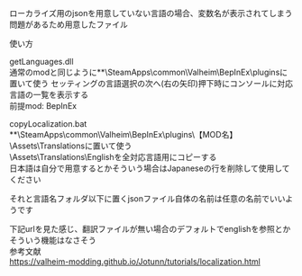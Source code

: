 ローカライズ用のjsonを用意していない言語の場合、変数名が表示されてしまう問題があるため用意したファイル  

使い方  
  
getLanguages.dll  
通常のmodと同じように**\SteamApps\common\Valheim\BepInEx\pluginsに置いて使う
セッティングの言語選択の次へ(右の矢印)押下時にコンソールに対応言語の一覧を表示する  
前提mod: BepInEx  
   
copyLocalization.bat  
**\SteamApps\common\Valheim\BepInEx\plugins\【MOD名】\Assets\Translationsに置いて使う  
\Assets\Translations\Englishを全対応言語用にコピーする  
日本語は自分で用意するとかそういう場合はJapaneseの行を削除して使用してください  
  
それと言語名フォルダ以下に置くjsonファイル自体の名前は任意の名前でいいようです  
  
下記urlを見た感じ、翻訳ファイルが無い場合のデフォルトでenglishを参照とかそういう機能はなさそう  
参考文献  
https://valheim-modding.github.io/Jotunn/tutorials/localization.html  
